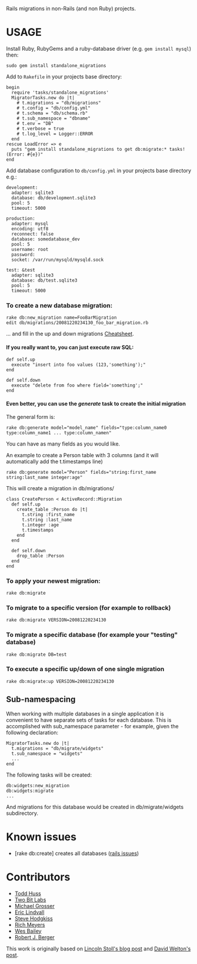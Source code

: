 Rails migrations in non-Rails (and non Ruby) projects.  

USAGE
=====
Install Ruby, RubyGems and a ruby-database driver (e.g. `gem install mysql`) then:

    sudo gem install standalone_migrations

Add to `Rakefile` in your projects base directory:

    begin
      require 'tasks/standalone_migrations'
      MigratorTasks.new do |t|
        # t.migrations = "db/migrations"
        # t.config = "db/config.yml"
        # t.schema = "db/schema.rb"
        # t.sub_namespace = "dbname"
        # t.env = "DB"
        # t.verbose = true
        # t.log_level = Logger::ERROR
      end
    rescue LoadError => e
      puts "gem install standalone_migrations to get db:migrate:* tasks! (Error: #{e})"
    end

Add database configuration to `db/config.yml` in your projects base directory e.g.:

    development:
      adapter: sqlite3
      database: db/development.sqlite3
      pool: 5
      timeout: 5000

    production:
      adapter: mysql
      encoding: utf8
      reconnect: false
      database: somedatabase_dev
      pool: 5
      username: root
      password:
      socket: /var/run/mysqld/mysqld.sock

    test: &test
      adapter: sqlite3
      database: db/test.sqlite3
      pool: 5
      timeout: 5000

### To create a new database migration:

    rake db:new_migration name=FooBarMigration
    edit db/migrations/20081220234130_foo_bar_migration.rb

... and fill in the up and down migrations [Cheatsheet](http://dizzy.co.uk/ruby_on_rails/cheatsheets/rails-migrations).

#### If you really want to, you can just execute raw SQL:

    def self.up
      execute "insert into foo values (123,'something');"
    end

    def self.down
      execute "delete from foo where field='something';"
    end

#### Even better, you can use the _generate_ task to create the initial migration ####

The general form is:

    rake db:generate model="model_name" fields="type:column_name0 type:column_name1 ... type:column_namen"

You can have as many fields as you would like.
    
An example to create a Person table with 3 columns (and it will automatically add the t.timestamps line)

    rake db:generate model="Person" fields="string:first_name string:last_name integer:age"

This will create a migration in db/migrations/

    class CreatePerson < ActiveRecord::Migration
      def self.up
        create_table :Person do |t|
          t.string :first_name
          t.string :last_name
          t.integer :age   
          t.timestamps
        end
      end

      def self.down
        drop_table :Person
      end
    end

### To apply your newest migration:

    rake db:migrate

### To migrate to a specific version (for example to rollback)

    rake db:migrate VERSION=20081220234130

### To migrate a specific database (for example your "testing" database)

    rake db:migrate DB=test

### To execute a specific up/down of one single migration

    rake db:migrate:up VERSION=20081220234130

## Sub-namespacing

When working with multiple databases in a single application it is convenient
to have separate sets of tasks for each database. This is accomplished with
sub_namespace parameter - for example, given the following declaration:

    MigratorTasks.new do |t|
      t.migrations = "db/migrate/widgets"
      t.sub_namespace = "widgets"
      ...
    end

The following tasks will be created:

    db:widgets:new_migration
    db:widgets:migrate
    ...

And migrations for this database would be created in db/migrate/widgets
subdirectory.

Known issues
============

 - [rake db:create] creates all databases ([rails issues](https://github.com/rails/rails/issues/1674))

Contributors
============
 - [Todd Huss](http://gabrito.com/)
 - [Two Bit Labs](http://twobitlabs.com/)
 - [Michael Grosser](http://pragmatig.wordpress.com)
 - [Eric Lindvall](http://bitmonkey.net)
 - [Steve Hodgkiss](http://stevehodgkiss.com/)
 - [Rich Meyers](https://github.com/richmeyers)
 - [Wes Bailey](http://exposinggotchas.blogspot.com/)
 - [Robert J. Berger](http://blog.ibd.com/)

This work is originally based on [Lincoln Stoll's blog post](http://lstoll.net/2008/04/stand-alone-activerecord-migrations/) and [David Welton's post](http://journal.dedasys.com/2007/01/28/using-migrations-outside-of-rails).
